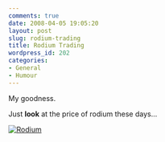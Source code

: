 ```yaml
---
comments: true
date: 2008-04-05 19:05:20
layout: post
slug: rodium-trading
title: Rodium Trading
wordpress_id: 202
categories:
- General
- Humour
---
```


My goodness.

Just **look** at the price of rodium these days...

[![Rodium](http://trevoro.ca/blog/wp-content/uploads/2008/04/rh0365lnb.gif)](http://trevoro.ca/blog/wp-content/uploads/2008/04/rh0365lnb.gif)
